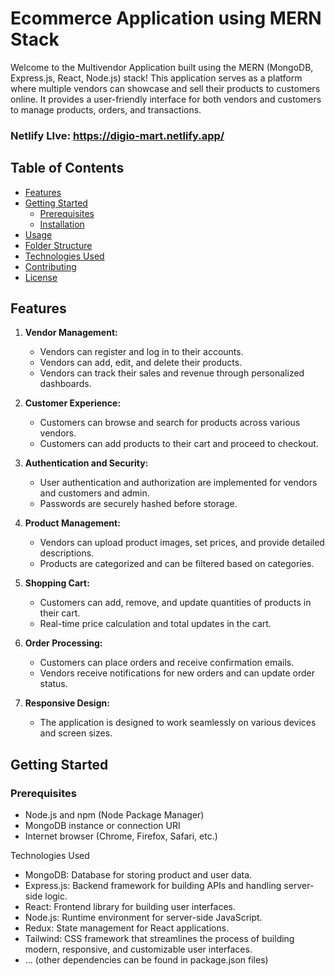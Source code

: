 # Ecommerce Application using MERN Stack

Welcome to the Multivendor Application built using the MERN (MongoDB, Express.js, React, Node.js) stack! This application serves as a platform where multiple vendors can showcase and sell their products to customers online. It provides a user-friendly interface for both vendors and customers to manage products, orders, and transactions. 


### Netlify LIve: https://digio-mart.netlify.app/

## Table of Contents

- [Features](#features)
- [Getting Started](#getting-started)
  - [Prerequisites](#prerequisites)
  - [Installation](#installation)
- [Usage](#usage)
- [Folder Structure](#folder-structure)
- [Technologies Used](#technologies-used)
- [Contributing](#contributing)
- [License](#license)

## Features

1. **Vendor Management:**
   - Vendors can register and log in to their accounts.
   - Vendors can add, edit, and delete their products.
   - Vendors can track their sales and revenue through personalized dashboards.

2. **Customer Experience:**
   - Customers can browse and search for products across various vendors.
   - Customers can add products to their cart and proceed to checkout.
  

3. **Authentication and Security:**
   - User authentication and authorization are implemented for vendors and customers and admin.
   - Passwords are securely hashed before storage.

4. **Product Management:**
   - Vendors can upload product images, set prices, and provide detailed descriptions.
   - Products are categorized and can be filtered based on categories.

5. **Shopping Cart:**
   - Customers can add, remove, and update quantities of products in their cart.
   - Real-time price calculation and total updates in the cart.

6. **Order Processing:**
   - Customers can place orders and receive confirmation emails.
   - Vendors receive notifications for new orders and can update order status.

7. **Responsive Design:**
   - The application is designed to work seamlessly on various devices and screen sizes.

## Getting Started

### Prerequisites

- Node.js and npm (Node Package Manager)
- MongoDB instance or connection URI
- Internet browser (Chrome, Firefox, Safari, etc.)

Technologies Used
* MongoDB: Database for storing product and user data.
* Express.js: Backend framework for building APIs and handling server-side logic.
* React: Frontend library for building user interfaces.
* Node.js: Runtime environment for server-side JavaScript.
* Redux: State management for React applications.
* Tailwind: CSS framework that streamlines the process of building modern, responsive, and customizable user interfaces.
* ... (other dependencies can be found in package.json files)
